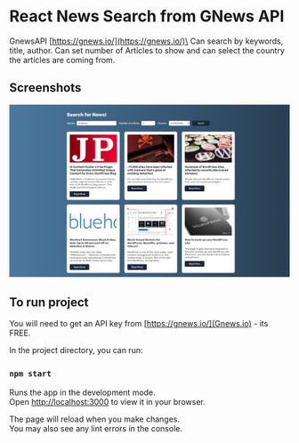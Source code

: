 # React News Search from GNews API

GnewsAPI [https://gnews.io/](https://gnews.io/)\
Can search by keywords, title, author. Can set number of Articles to show and can select the country the articles are coming from.

## Screenshots

![App Preview](https://github.com/MadBones3/React-GNewsAPI-search/blob/main/img/News_app.png)

## To run project

You will need to get an API key from [https://gnews.io/](Gnews.io) - its FREE.

In the project directory, you can run:

### `npm start`

Runs the app in the development mode.\
Open [http://localhost:3000](http://localhost:3000) to view it in your browser.

The page will reload when you make changes.\
You may also see any lint errors in the console.

